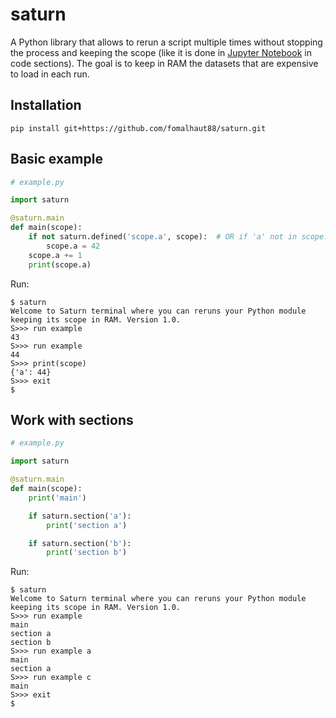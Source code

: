 # saturn

A Python library that allows to rerun a script multiple times without stopping
the process and keeping the scope (like it is done in
[Jupyter Notebook](https://jupyter.org/) in code sections).
The goal is to keep in RAM the datasets that are expensive to load in each run.

## Installation

```
pip install git+https://github.com/fomalhaut88/saturn.git
```

## Basic example

```python
# example.py

import saturn

@saturn.main
def main(scope):
    if not saturn.defined('scope.a', scope):  # OR if 'a' not in scope:
        scope.a = 42
    scope.a += 1
    print(scope.a)
```

Run:

```
$ saturn
Welcome to Saturn terminal where you can reruns your Python module keeping its scope in RAM. Version 1.0.
S>>> run example
43
S>>> run example
44
S>>> print(scope)
{'a': 44}
S>>> exit
$
```


## Work with sections

```python
# example.py

import saturn

@saturn.main
def main(scope):
    print('main')

    if saturn.section('a'):
        print('section a')

    if saturn.section('b'):
        print('section b')
```

Run:

```
$ saturn
Welcome to Saturn terminal where you can reruns your Python module keeping its scope in RAM. Version 1.0.
S>>> run example
main
section a
section b
S>>> run example a
main
section a
S>>> run example c
main
S>>> exit
$
```
